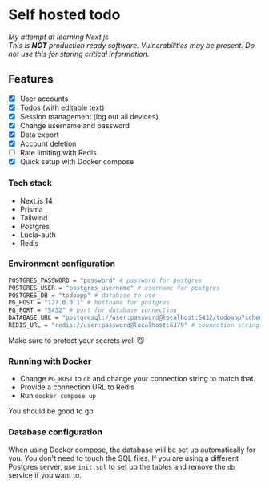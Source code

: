 # Self hosted todo
*My attempt at learning Next.js*  
*This is **NOT** production ready software. Vulnerabilities may be present. Do not use this for storing critical information.*

## Features
- [X] User accounts
- [X] Todos (with editable text)
- [X] Session management (log out all devices)
- [X] Change username and password
- [X] Data export
- [X] Account deletion
- [ ] Rate limiting with Redis
- [X] Quick setup with Docker compose

### Tech stack
- Next.js 14
- Prisma
- Tailwind
- Postgres
- Lucia-auth
- Redis

### Environment configuration
```bash
POSTGRES_PASSWORD = "password" # password for postgres
POSTGRES_USER = "postgres_username" # username for postgres
POSTGRES_DB = "todoapp" # database to use
PG_HOST = "127.0.0.1" # hostname for postgres
PG_PORT = "5432" # port for database connection
DATABASE_URL = "postgresql://user:password@localhost:5432/todoapp?schema=public" # database URL for prisma
REDIS_URL = "redis://user:password@localhost:6379" # connection string for redis
```

Make sure to protect your secrets well 😼  
### Running with Docker
- Change `PG_HOST` to `db` and change your connection string to match that.
- Provide a connection URL to Redis
- Run `docker compose up`  

You should be good to go  

### Database configuration
When using Docker compose, the database will be set up automatically for you. You don't need to touch the SQL files. 
If you are using a different Postgres server, use `init.sql` to set up the tables and remove the `db` service if you want to.